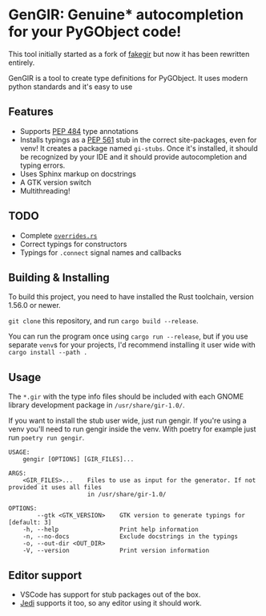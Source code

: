 # GenGIR: Genuine* autocompletion for your PyGObject code!

This tool initially started as a fork of [fakegir](https://github.com/strycore/fakegir) but now it has been rewritten entirely.

GenGIR is a tool to create type definitions for PyGObject. It uses modern python standards and it's easy to use 

## Features

- Supports [PEP 484](https://www.python.org/dev/peps/pep-0484/) type annotations
- Installs typings as a [PEP 561](https://www.python.org/dev/peps/pep-0561/) stub in the correct site-packages, even for venv!
  It creates a package named `gi-stubs`. Once it's installed, it should be recognized by your IDE and it should provide autocompletion and typing errors.
- Uses Sphinx markup on docstrings
- A GTK version switch 
- Multithreading!

## TODO

- Complete [`overrides.rs`](src/overrides.rs)
- Correct typings for constructors
- Typings for `.connect` signal names and callbacks

## Building & Installing

To build this project, you need to have installed the Rust toolchain, version 1.56.0 or newer.

`git clone` this repository, and run `cargo build --release`.

You can run the program once using `cargo run --release`, but if you use separate `venv`s for your projects, I'd recommend installing it user wide with `cargo install --path .`


## Usage

The `*.gir` with the type info files should be included with each GNOME library development package in `/usr/share/gir-1.0/`.

If you want to install the stub user wide, just run gengir. If you're using a venv you'll need to run gengir inside the venv. With poetry for example just run `poetry run gengir`.

```
USAGE:
    gengir [OPTIONS] [GIR_FILES]...

ARGS:
    <GIR_FILES>...    Files to use as input for the generator. If not provided it uses all files
                      in /usr/share/gir-1.0/

OPTIONS:
        --gtk <GTK_VERSION>    GTK version to generate typings for [default: 3]
    -h, --help                 Print help information
    -n, --no-docs              Exclude docstrings in the typings
    -o, --out-dir <OUT_DIR>    
    -V, --version              Print version information

```

## Editor support

-   VSCode has support for stub packages out of the box.
-   [Jedi](https://github.com/davidhalter/jedi) supports it too, so any editor using it should work.
